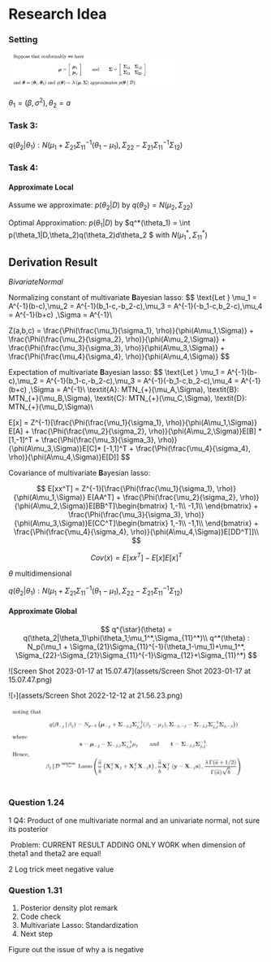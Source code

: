 # Research Idea

### Setting

<img src="assets/Screen Shot 2022-12-09 at 19.01.16.png" alt="Screen Shot 2022-12-09 at 19.01.16" style="zoom:33%;" />

$\theta_1 = (\beta,\sigma^2), \theta_2 = a$



### Task 3:

$q(\theta_2|\theta_1): N(\mu_1+\Sigma_{21}\Sigma_{11}^{-1}(\theta_1-\mu_1), \Sigma_{22}-\Sigma_{21}\Sigma_{11}^{-1}\Sigma_{12})$



### Task 4:

#### Approximate Local 

Assume we approximate:  $p(\theta_2|D)$ by $q(\theta_2) = N(\mu_2,\Sigma_{22})$

Optimal Approximation:  $p(\theta_1|D)$ by $q^*(\theta_1) = \int p(\theta_1|D,\theta_2)q(\theta_2)d\theta_2 $ with $N(\mu_1^*,\Sigma_{11}^*)$









## Derivation Result

$Bivariate Normal$



Normalizing constant of multivariate **B**ayesian lasso:
$$
\text{Let } \mu_1 = A^{-1}(b-c),\mu_2 = A^{-1}(b_1-c,-b_2-c),\mu_3 = A^{-1}(-b_1-c,b_2-c),\mu_4 = A^{-1}(b+c)  ,\Sigma = A^{-1}\\

Z(a,b,c) = \frac{\Phi(\frac{\mu_1}{\sigma_1}, \rho)}{\phi(A\mu_1,\Sigma)} + \frac{\Phi(\frac{\mu_2}{\sigma_2}, \rho)}{\phi(A\mu_2,\Sigma)} + \frac{\Phi(\frac{\mu_3}{\sigma_3}, \rho)}{\phi(A\mu_3,\Sigma)} + \frac{\Phi(\frac{\mu_4}{\sigma_4}, \rho)}{\phi(A\mu_4,\Sigma)}
$$


Expectation of multivariate **B**ayesian lasso: 
$$
\text{Let } \mu_1 = A^{-1}(b-c),\mu_2 = A^{-1}(b_1-c,-b_2-c),\mu_3 = A^{-1}(-b_1-c,b_2-c),\mu_4 = A^{-1}(b+c)  ,\Sigma = A^{-1}\\
\textit{A}: MTN_{+}(\mu_A,\Sigma), \textit{B}: MTN_{+}(\mu_B,\Sigma), \textit{C}: MTN_{+}(\mu_C,\Sigma), \textit{D}: MTN_{+}(\mu_D,\Sigma)\\

E[x] = Z^{-1}[\frac{\Phi(\frac{\mu_1}{\sigma_1}, \rho)}{\phi(A\mu_1,\Sigma)} E[A] + \frac{\Phi(\frac{\mu_2}{\sigma_2}, \rho)}{\phi(A\mu_2,\Sigma)}E[B] * [1,-1]^T + \frac{\Phi(\frac{\mu_3}{\sigma_3}, \rho)}{\phi(A\mu_3,\Sigma)}E[C]* [-1,1]^T  + \frac{\Phi(\frac{\mu_4}{\sigma_4}, \rho)}{\phi(A\mu_4,\Sigma)}E[D]]
$$




Covariance of multivariate **B**ayesian lasso: 

$$
E[xx^T] = Z^{-1}[\frac{\Phi(\frac{\mu_1}{\sigma_1}, \rho)}{\phi(A\mu_1,\Sigma)} E[AA^T] + \frac{\Phi(\frac{\mu_2}{\sigma_2}, \rho)}{\phi(A\mu_2,\Sigma)}E[BB^T]\begin{bmatrix}
1,-1\\
-1,1\\
\end{bmatrix} + \frac{\Phi(\frac{\mu_3}{\sigma_3}, \rho)}{\phi(A\mu_3,\Sigma)}E[CC^T]\begin{bmatrix}
1,-1\\
-1,1\\
\end{bmatrix} + \frac{\Phi(\frac{\mu_4}{\sigma_4}, \rho)}{\phi(A\mu_4,\Sigma)}E[DD^T]]\\
$$

$$
Cov(x) = E[xx^T] - E[x]E[x]^T
$$





$\theta$ multidimensional 



$q(\theta_2|\theta_1): N(\mu_1+\Sigma_{21}\Sigma_{11}^{-1}(\theta_1-\mu_1), \Sigma_{22}-\Sigma_{21}\Sigma_{11}^{-1}\Sigma_{12})$

#### Approximate Global


$$
q^{\star}(\theta) = q(\theta_2|\theta_1)\phi(\theta_1;\mu_1^*,\Sigma_{11}^*)\\
q^*(\theta) :  N_p(\mu_1 + \Sigma_{21}\Sigma_{11}^{-1}(\theta_1-\mu_1)+\mu_1^*, \Sigma_{22}-\Sigma_{21}\Sigma_{11}^{-1}\Sigma_{12}+\Sigma_{11}^*)
$$







![Screen Shot 2023-01-17 at 15.07.47](assets/Screen Shot 2023-01-17 at 15.07.47.png)

![›](assets/Screen Shot 2022-12-12 at 21.56.23.png)



​		<img src="assets/Screen Shot 2022-12-12 at 21.57.02.png" alt="Screen Shot 2022-12-12 at 21.57.02" style="zoom:60%;" />







### Question 1.24

1 Q4: Product of one multivariate normal and an univariate normal, not sure its posterior

​	Problem: CURRENT RESULT ADDING ONLY WORK when dimension of theta1 and theta2 are equal!

2 Log trick meet negative value



### Question 1.31

1. Posterior density plot remark
2. Code check
3. Multivariate Lasso: Standardization
4. Next step



Figure out the issue of why a is negative



